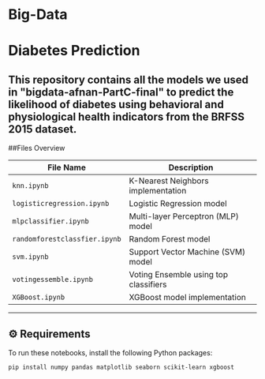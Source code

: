 # Big-Data
# Diabetes Prediction 

This repository contains all the models we used in "bigdata-afnan-PartC-final" to predict the likelihood of diabetes using behavioral and physiological health indicators from the BRFSS 2015 dataset.
---

##Files Overview

| File Name                | Description                                |
|--------------------------|--------------------------------------------|
| `knn.ipynb`              | K-Nearest Neighbors implementation         |
| `logisticregression.ipynb` | Logistic Regression model                 |
| `mlpclassifier.ipynb`    | Multi-layer Perceptron (MLP) model         |
| `randomforestclassfier.ipynb` | Random Forest model                  |
| `svm.ipynb`              | Support Vector Machine (SVM) model         |
| `votingessemble.ipynb`   | Voting Ensemble using top classifiers      |
| `XGBoost.ipynb`          | XGBoost model implementation               |

---

## ⚙️ Requirements

To run these notebooks, install the following Python packages:

```bash
pip install numpy pandas matplotlib seaborn scikit-learn xgboost
